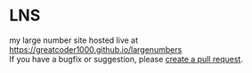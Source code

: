 # LNS
my large number site hosted live at <https://greatcoder1000.github.io/largenumbers><br>
If you have a bugfix or suggestion, please [create a pull request](https://github.com/GreatCoder1000/largenumbers/compare).
